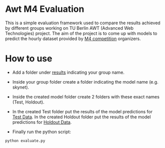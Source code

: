 # Awt M4 Evaluation
This is a simple evaluation framework used to compare the results achieved by different groups working on TU Berlin AWT (Advanced Web Technologies) project. The aim of the project is to come up with models to predict the hourly dataset provided by [M4 competition](https://github.com/M4Competition/M4-methods) organizers.

# How to use
- Add a folder under [results](https://github.com/yamen23ali/awt-m4-evaluation/results) indicating your group name.

- Inside your group folder create a folder indicating the model name (e.g. skynet).

- Inside the created model folder create 2 folders with these exact names (Test, Holdout).

- In the created Test folder put the results of the model predictions for [Test Data](https://github.com/yamen23ali/awt-m4-evaluation/Dataset/Test/Hourly-train.csv). In the created Holdout folder put the results of the model predictions for [Holdout Data](https://github.com/yamen23ali/awt-m4-evaluation/Dataset/Holdout/Hourly-train.csv).

- Finally run the python script:
```
python evaluate.py
```

